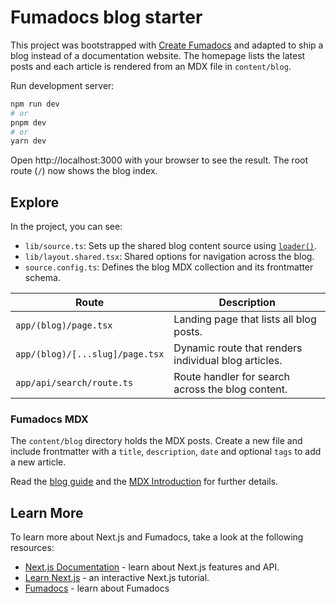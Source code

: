 # Fumadocs blog starter

This project was bootstrapped with
[Create Fumadocs](https://github.com/fuma-nama/fumadocs) and adapted to ship a
blog instead of a documentation website. The homepage lists the latest posts
and each article is rendered from an MDX file in `content/blog`.

Run development server:

```bash
npm run dev
# or
pnpm dev
# or
yarn dev
```

Open http://localhost:3000 with your browser to see the result. The root route
(`/`) now shows the blog index.

## Explore

In the project, you can see:

- `lib/source.ts`: Sets up the shared blog content source using [`loader()`](https://fumadocs.dev/docs/headless/source-api).
- `lib/layout.shared.tsx`: Shared options for navigation across the blog.
- `source.config.ts`: Defines the blog MDX collection and its frontmatter schema.

| Route                              | Description                                           |
| ---------------------------------- | ----------------------------------------------------- |
| `app/(blog)/page.tsx`              | Landing page that lists all blog posts.               |
| `app/(blog)/[...slug]/page.tsx`    | Dynamic route that renders individual blog articles.  |
| `app/api/search/route.ts`          | Route handler for search across the blog content.     |

### Fumadocs MDX

The `content/blog` directory holds the MDX posts. Create a new file and include
frontmatter with a `title`, `description`, `date` and optional `tags` to add a
new article.

Read the [blog guide](https://fumadocs.dev/blog/make-a-blog) and the
[MDX Introduction](https://fumadocs.dev/docs/mdx) for further details.

## Learn More

To learn more about Next.js and Fumadocs, take a look at the following
resources:

- [Next.js Documentation](https://nextjs.org/docs) - learn about Next.js
  features and API.
- [Learn Next.js](https://nextjs.org/learn) - an interactive Next.js tutorial.
- [Fumadocs](https://fumadocs.vercel.app) - learn about Fumadocs
